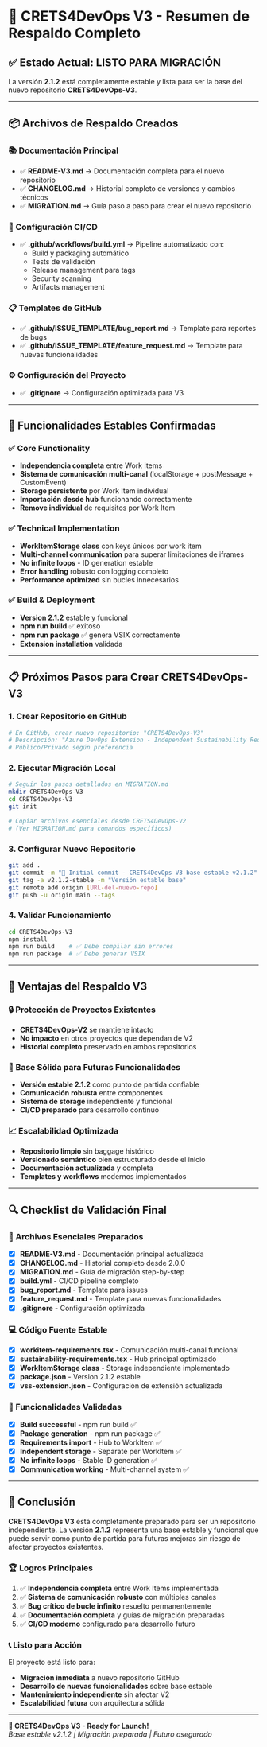 # 🎯 CRETS4DevOps V3 - Resumen de Respaldo Completo

## ✅ **Estado Actual: LISTO PARA MIGRACIÓN**

La versión **2.1.2** está completamente estable y lista para ser la base del nuevo repositorio **CRETS4DevOps-V3**.

---

## 📦 **Archivos de Respaldo Creados**

### **📚 Documentación Principal**
- ✅ **README-V3.md** → Documentación completa para el nuevo repositorio
- ✅ **CHANGELOG.md** → Historial completo de versiones y cambios técnicos
- ✅ **MIGRATION.md** → Guía paso a paso para crear el nuevo repositorio

### **🔧 Configuración CI/CD**
- ✅ **.github/workflows/build.yml** → Pipeline automatizado con:
  - Build y packaging automático
  - Tests de validación
  - Release management para tags
  - Security scanning
  - Artifacts management

### **📋 Templates de GitHub**
- ✅ **.github/ISSUE_TEMPLATE/bug_report.md** → Template para reportes de bugs
- ✅ **.github/ISSUE_TEMPLATE/feature_request.md** → Template para nuevas funcionalidades

### **⚙️ Configuración del Proyecto**
- ✅ **.gitignore** → Configuración optimizada para V3

---

## 🚀 **Funcionalidades Estables Confirmadas**

### **✅ Core Functionality**
- **Independencia completa** entre Work Items
- **Sistema de comunicación multi-canal** (localStorage + postMessage + CustomEvent)
- **Storage persistente** por Work Item individual
- **Importación desde hub** funcionando correctamente
- **Remove individual** de requisitos por Work Item

### **✅ Technical Implementation**
- **WorkItemStorage class** con keys únicos por work item
- **Multi-channel communication** para superar limitaciones de iframes
- **No infinite loops** - ID generation estable
- **Error handling** robusto con logging completo
- **Performance optimized** sin bucles innecesarios

### **✅ Build & Deployment**
- **Version 2.1.2** estable y funcional
- **npm run build** ✅ exitoso
- **npm run package** ✅ genera VSIX correctamente
- **Extension installation** validada

---

## 📋 **Próximos Pasos para Crear CRETS4DevOps-V3**

### **1. Crear Repositorio en GitHub**
```bash
# En GitHub, crear nuevo repositorio: "CRETS4DevOps-V3"
# Descripción: "Azure DevOps Extension - Independent Sustainability Requirements V3"
# Público/Privado según preferencia
```

### **2. Ejecutar Migración Local**
```bash
# Seguir los pasos detallados en MIGRATION.md
mkdir CRETS4DevOps-V3
cd CRETS4DevOps-V3
git init

# Copiar archivos esenciales desde CRETS4DevOps-V2
# (Ver MIGRATION.md para comandos específicos)
```

### **3. Configurar Nuevo Repositorio**
```bash
git add .
git commit -m "🎉 Initial commit - CRETS4DevOps V3 base estable v2.1.2"
git tag -a v2.1.2-stable -m "Versión estable base"
git remote add origin [URL-del-nuevo-repo]
git push -u origin main --tags
```

### **4. Validar Funcionamiento**
```bash
cd CRETS4DevOps-V3
npm install
npm run build    # ✅ Debe compilar sin errores
npm run package  # ✅ Debe generar VSIX
```

---

## 🎯 **Ventajas del Respaldo V3**

### **🔒 Protección de Proyectos Existentes**
- **CRETS4DevOps-V2** se mantiene intacto
- **No impacto** en otros proyectos que dependan de V2
- **Historial completo** preservado en ambos repositorios

### **🚀 Base Sólida para Futuras Funcionalidades**
- **Versión estable 2.1.2** como punto de partida confiable
- **Comunicación robusta** entre componentes
- **Sistema de storage** independiente y funcional
- **CI/CD preparado** para desarrollo continuo

### **📈 Escalabilidad Optimizada**
- **Repositorio limpio** sin baggage histórico
- **Versionado semántico** bien estructurado desde el inicio
- **Documentación actualizada** y completa
- **Templates y workflows** modernos implementados

---

## 🔍 **Checklist de Validación Final**

### **📁 Archivos Esenciales Preparados**
- [x] **README-V3.md** - Documentación principal actualizada
- [x] **CHANGELOG.md** - Historial completo desde 2.0.0
- [x] **MIGRATION.md** - Guía de migración step-by-step
- [x] **build.yml** - CI/CD pipeline completo
- [x] **bug_report.md** - Template para issues
- [x] **feature_request.md** - Template para nuevas funcionalidades
- [x] **.gitignore** - Configuración optimizada

### **💻 Código Fuente Estable**
- [x] **workitem-requirements.tsx** - Comunicación multi-canal funcional
- [x] **sustainability-requirements.tsx** - Hub principal optimizado
- [x] **WorkItemStorage class** - Storage independiente implementado
- [x] **package.json** - Version 2.1.2 estable
- [x] **vss-extension.json** - Configuración de extensión actualizada

### **🧪 Funcionalidades Validadas**
- [x] **Build successful** - npm run build ✅
- [x] **Package generation** - npm run package ✅ 
- [x] **Requirements import** - Hub to WorkItem ✅
- [x] **Independent storage** - Separate per WorkItem ✅
- [x] **No infinite loops** - Stable ID generation ✅
- [x] **Communication working** - Multi-channel system ✅

---

## 🎉 **Conclusión**

**CRETS4DevOps V3** está completamente preparado para ser un repositorio independiente. La versión **2.1.2** representa una base estable y funcional que puede servir como punto de partida para futuras mejoras sin riesgo de afectar proyectos existentes.

### **🏆 Logros Principales**
1. ✅ **Independencia completa** entre Work Items implementada
2. ✅ **Sistema de comunicación robusto** con múltiples canales
3. ✅ **Bug crítico de bucle infinito** resuelto permanentemente
4. ✅ **Documentación completa** y guías de migración preparadas
5. ✅ **CI/CD moderno** configurado para desarrollo futuro

### **📞 Listo para Acción**
El proyecto está listo para:
- **Migración inmediata** a nuevo repositorio GitHub
- **Desarrollo de nuevas funcionalidades** sobre base estable
- **Mantenimiento independiente** sin afectar V2
- **Escalabilidad futura** con arquitectura sólida

---

**🚀 CRETS4DevOps V3 - Ready for Launch!**  
*Base estable v2.1.2 | Migración preparada | Futuro asegurado*
